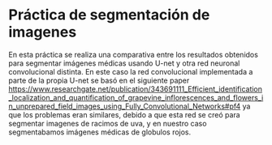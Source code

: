 # Práctica de segmentación de imagenes
En esta práctica se realiza una comparativa entre los resultados obtenidos para segmentar imágenes médicas usando U-net y otra red neuronal convolucional distinta. En este caso la red convolucional implementada a parte de la propia U-net se basó en el siguiente paper https://www.researchgate.net/publication/343691111_Efficient_identification_localization_and_quantification_of_grapevine_inflorescences_and_flowers_in_unprepared_field_images_using_Fully_Convolutional_Networks#pf4 ya que los problemas eran similares, debido a que esta red se creó para segmentar imagenes de racimos de uva, y en nuestro caso segmentabamos imágenes médicas de globulos rojos. 
